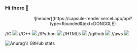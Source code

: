 ### Hi there 👋

<!--
**Donggle0315/Donggle0315** is a ✨ _special_ ✨ repository because its `README.md` (this file) appears on your GitHub profile.

Here are some ideas to get you started:

- 🔭 I’m currently working on ...
- 🌱 I’m currently learning ...
- 👯 I’m looking to collaborate on ...
- 🤔 I’m looking for help with ...
- 💬 Ask me about ...
- 📫 How to reach me: ...
- 😄 Pronouns: ...
- ⚡ Fun fact: ...
-->
<div align="center">
![header](https://capsule-render.vercel.app/api?type=Rounded&text=DONGGLE)
</div>

//C
<img src="https://img.shields.io/badge/C-A8B9CC?style=for-the-badge&logo=C&logoColor=white">
//C++
<img src="https://img.shields.io/badge/C++-00599C?style=for-the-badge&logo=C++&logoColor=white">
//Python
<img src="https://img.shields.io/badge/Python-3776AB?style=for-the-badge&logo=Python&logoColor=white">
//HTML5
<img src="https://img.shields.io/badge/HTML5-E34F26?style=for-the-badge&logo=HTML5%20IDE&logoColor=white">
//github
<img src="https://img.shields.io/badge/github-181717?style=for-the-badge&logo=github&logoColor=white">
//aws
<img src="https://img.shields.io/badge/aws-232F3E?style=for-the-badge&logo=aws&logoColor=white">
  
![Anurag's GitHub stats](https://github-readme-stats.vercel.app/api?username=Donggle0315&show_icons=true&theme=radical)

